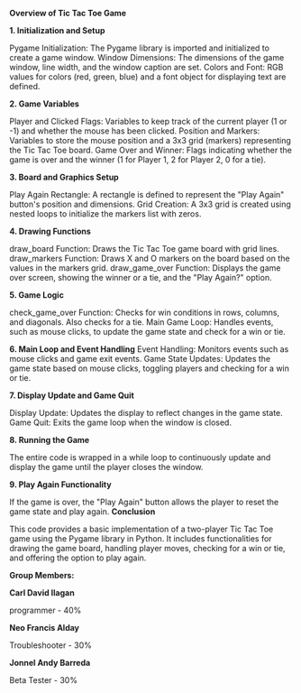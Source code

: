 **Overview of Tic Tac Toe Game**

**1. Initialization and Setup**
  
  Pygame Initialization: The Pygame library is imported and initialized to create a game window.
  Window Dimensions: The dimensions of the game window, line width, and the window caption are set.
  Colors and Font: RGB values for colors (red, green, blue) and a font object for displaying text are defined.

**2. Game Variables**
 
  Player and Clicked Flags: Variables to keep track of the current player (1 or -1) and whether the mouse has been clicked.
  Position and Markers: Variables to store the mouse position and a 3x3 grid (markers) representing the Tic Tac Toe board.
  Game Over and Winner: Flags indicating whether the game is over and the winner (1 for Player 1, 2 for Player 2, 0 for a tie).

**3. Board and Graphics Setup**

Play Again Rectangle: A rectangle is defined to represent the "Play Again" button's position and dimensions.
Grid Creation: A 3x3 grid is created using nested loops to initialize the markers list with zeros.

**4. Drawing Functions**

draw_board Function: Draws the Tic Tac Toe game board with grid lines.
draw_markers Function: Draws X and O markers on the board based on the values in the markers grid.
draw_game_over Function: Displays the game over screen, showing the winner or a tie, and the "Play Again?" option.

**5. Game Logic**

check_game_over Function: Checks for win conditions in rows, columns, and diagonals. Also checks for a tie.
Main Game Loop: Handles events, such as mouse clicks, to update the game state and check for a win or tie.

**6. Main Loop and Event Handling**
Event Handling: Monitors events such as mouse clicks and game exit events.
Game State Updates: Updates the game state based on mouse clicks, toggling players and checking for a win or tie.

**7. Display Update and Game Quit**

Display Update: Updates the display to reflect changes in the game state.
Game Quit: Exits the game loop when the window is closed.

**8. Running the Game**

The entire code is wrapped in a while loop to continuously update and display the game until the player closes the window.

**9. Play Again Functionality**

If the game is over, the "Play Again" button allows the player to reset the game state and play again.
**Conclusion**

This code provides a basic implementation of a two-player Tic Tac Toe game using the Pygame library in Python. It includes functionalities for drawing the game board, handling player moves, checking for a win or tie, and offering the option to play again.

**Group Members:**

**Carl David Ilagan**

programmer - 40%

**Neo Francis Alday**

Troubleshooter - 30%

**Jonnel Andy Barreda**

Beta Tester - 30%
